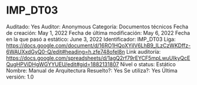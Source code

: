# IMP_DT03

Auditado: Yes
Auditor: Anonymous
Categoría: Documentos técnicos
Fecha de creación: May 1, 2022
Fecha de última modificación: May 6, 2022
Fecha en la que pasó a estático: June 3, 2022
Identificador: IMP_DT03
Liga: https://docs.google.com/document/d/16RO1HQoXYiIV6LhB9_ILzCzWKDffz-6WAUXxdGyQ0-Q/edit#heading=h.zfe748ofel8n
Link auditoría: https://docs.google.com/spreadsheets/d/1agQ2rf79rEYCF5mpLwuUIkyQcEQugHPViDHgWGYYUEU/edit#gid=1882131807
Nivel o status: Estático
Nombre: Manual de Arquitectura
Resuelto?: Yes
Se utiliza?: Yes
Última versión: 1.0